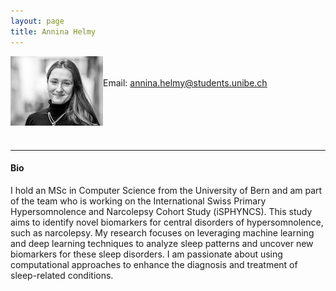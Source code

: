```yaml
---
layout: page
title: Annina Helmy
---
```




<img align="left" style="display:inline" src="https://raw.githubusercontent.com/aath0/aath0.github.io/master/assets/img/AnninaHelmy.jpg" alt="Smiley face" style="padding:25px"/> <br/> <br/>
Email: annina.helmy@students.unibe.ch<br/>
<br/>
<br/>
<br/>
<br/>
<br/>

---
#### Bio

I hold an MSc in Computer Science from the University of Bern and am part of the team who is working on the International Swiss Primary Hypersomnolence and Narcolepsy Cohort Study (iSPHYNCS). This study aims to identify novel biomarkers for central disorders of hypersomnolence, such as narcolepsy. My research focuses on leveraging machine learning and deep learning techniques to analyze sleep patterns and uncover new biomarkers for these sleep disorders. I am passionate about using computational approaches to enhance the diagnosis and treatment of sleep-related conditions.
